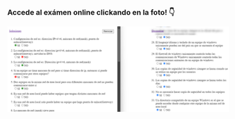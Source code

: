 ### Accede al exámen online clickando en la foto! :point_down:

[![Captura de web del examen](images/landing.png)](https://jotaaloud.github.io/Desarrollo_aplicaciones_multiplataforma/1DAM/Sistemas/3erTrim/Examen/ExamenSistemasHecho.html)
